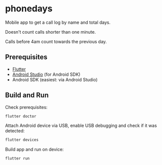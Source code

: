 # phonedays

Mobile app to get a call log by name and total days.

Doesn't count calls shorter than one minute.

Calls before 4am count towards the previous day.

## Prerequisites

- [Flutter](https://flutter.dev/docs/get-started/install/)
- [Android Studio](https://developer.android.com/studio) (for Android SDK)
- Android SDK (easiest: via Android Studio)

## Build and Run

Check prerequisites:

```sh
flutter doctor
```

Attach Android device via USB,
enable USB debugging
and
check if it was detected:

```sh
flutter devices
```

Build app and run on device:

```sh
flutter run
```

